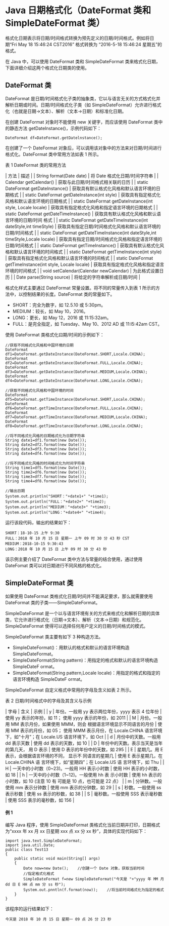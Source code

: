 # Java 日期格式化（DateFormat 类和 SimpleDateFormat 类）

格式化日期表示将日期/时间格式转换为预先定义的日期/时间格式。例如将日期“Fri May 18 15:46:24 CST2016” 格式转换为 “2016-5-18 15:46:24 星期五”的格式。

在 Java 中，可以使用 DateFormat 类和 SimpleDateFormat 类来格式化日期，下面详细介绍这两个格式化日期类的使用。

## DateFormat 类

DateFormat 是日期/时间格式化子类的抽象类，它以与语言无关的方式格式化并解析日期或时间。日期/时间格式化子类（如 SimpleDateFormat）允许进行格式化（也就是日期→文本）、解析（文本→日期）和标准化日期。

在创建 DateFormat 对象时不能使用 new 关键字，而应该使用 DateFormat 类中的静态方法 getDateInstance()，示例代码如下：

```
DateFormat df=DateFormat.getDatelnstance();
```

在创建了一个 DateFormat 对象后，可以调用该对象中的方法来对日期/时间进行格式化。DateFormat 类中常用方法如表 1 所示。

表 1 DateFormat 类的常用方法

| 方法 | 描述 |
| String format(Date date) | 将 Date 格式化日期/时间字符串 |
| Calendar getCalendar() | 获取与此日期/时间格式相关联的日历 |
| static DateFormat getDateInstance() | 获取具有默认格式化风格和默认语言环境的日期格式 |
| static DateFormat getDateInstance(int style) | 获取具有指定格式化风格和默认语言环境的日期格式 |
| static DateFormat getDateInstance(int style, Locale locale) | 获取具有指定格式化风格和指定语言环境的日期格式 |
| static DateFormat getDateTimeInstance() | 获取具有默认格式化风格和默认语言环境的日期/时间 格式 |
| static DateFormat getDateTimeInstance(int dateStyle,int timeStyle) | 获取具有指定日期/时间格式化风格和默认语言环境的 日期/时间格式 |
| static DateFormat getDateTimeInstance(int dateStyle,int timeStyle,Locale locale) | 获取具有指定日期/时间格式化风格和指定语言环境的 日期/时间格式 |
| static DateFormat getTimeInstance() | 获取具有默认格式化风格和默认语言环境的时间格式 |
| static DateFormat getTimeInstance(int style) | 获取具有指定格式化风格和默认语言环境的时间格式 |
| static DateFormat getTimeInstance(int style, Locale locale) | 获取具有指定格式化风格和指定语言环境的时间格式 |
| void setCalendar(Calendar newCalendar) | 为此格式设置日历 |
| Date parse(String source) | 将给定的字符串解析成日期/时间 |

格式化样式主要通过 DateFormat 常量设置。将不同的常量传入到表 1 所示的方法中，以控制结果的长度。DateFormat 类的常量如下。

*   SHORT：完全为数字，如 12.5.10 或 5:30pm。
*   MEDIUM：较长，如 May 10，2016。
*   LONG：更长，如 May 12，2016 或 11:15:32am。
*   FULL：是完全指定，如 Tuesday、May 10、2012 AD 或 11:l5:42am CST。

使用 DateFormat 类格式化曰期/时间的示例如下：

```
//获取不同格式化风格和中国环境的日期
DateFormat df1=DateFormat.getDateInstance(DateFormat.SHORT,Locale.CHINA);
DateFormat df2=DateFormat.getDateInstance(DateFormat.FULL,Locale.CHINA);
DateFormat df3=DateFormat.getDateInstance(DateFormat.MEDIUM,Locale.CHINA);
DateFormat df4=DateFormat.getDateInstance(DateFormat.LONG,Locale.CHINA);

//获取不同格式化风格和中国环境的时间
DateFormat df5=DateFormat.getTimeInstance(DateFormat.SHORT,Locale.CHINA);
DateFormat df6=DateFormat.getTimeInstance(DateFormat.FULL,Locale.CHINA);
DateFormat df7=DateFormat.getTimeInstance(DateFormat.MEDIUM,Locale.CHINA);
DateFormat df8=DateFormat.getTimeInstance(DateFormat.LONG,Locale.CHINA);

//将不同格式化风格的日期格式化为日期字符串
String date1=df1.format(new Date());
String date2=df2.format(new Date());
String date3=df3.format(new Date());
String date4=df4.format(new Date());

//将不同格式化风格的时间格式化为时间字符串
String time1=df5.format(new Date());
String time2=df6.format(new Date());
String time3=df7.format(new Date());
String time4=df8.format(new Date());

//输出日期
System.out.println("SHORT："+date1+" "+time1);
System.out.println("FULL："+date2+" "+time2);
System.out.println("MEDIUM："+date3+" "+time3);
System.out.println("LONG："+date4+" "+time4);
```

运行该段代码，输出的结果如下：

```
SHORT：18-10-15 上午 9:30
FULL：2018 年 10 月 15 日 星期一 上午 09 时 30 分 43 秒 CST
MEDIUM：2018-10-15 9:30:43
LONG：2018 年 10 月 15 日 上午 09 时 30 分 43 秒
```

该示例主要介绍了 DateFormat 类中方法与常量的结合使用，通过使用 DateFomat 类可以对日期进行不同风格的格式化。

## SimpleDateFormat 类

如果使用 DateFormat 类格式化日期/时间并不能满足要求，那么就需要使用 DateFormat 类的子类——SimpleDateFormat。

SimpleDateFormat 是一个以与语言环境有关的方式来格式化和解析日期的具体类，它允许进行格式化（日期→文本）、解析（文本→日期）和规范化。SimpleDateFormat 使得可以选择任何用户定义的日期/时间格式的模式。

SimpleDateFormat 类主要有如下 3 种构造方法。

*   SimpleDateFormat()：用默认的格式和默认的语言环境构造 SimpleDateFormat。
*   SimpleDateFormat(String pattern)：用指定的格式和默认的语言环境构造 SimpleDateF ormat。
*   SimpleDateFormat(String pattern,Locale locale)：用指定的格式和指定的语言环境构造 SimpleDateF ormat。

SimpleDateFormat 自定义格式中常用的字母及含义如表 2 所示。

表 2 日期/时间格式中的字母及其含义与示例

| 字母 | 含义 | 示例 |
| y | 年份。一般用 yy 表示两位年份，yyyy 表示 4 位年份 | 使用 yy 表示的年扮，如 11； 使用 yyyy 表示的年份，如 2011 |
| M | 月份。一般用 MM 表示月份，如果使用 MMM，则会 根据语言环境显示不同语言的月份 | 使用 MM 表示的月份，如 05； 使用 MMM 表示月份，在 Locale.CHINA
语言环境下，如“十月”；在 Locale.US
语言环境下，如 Oct |
| d | 月份中的天数。一般用 dd 表示天数 | 使用 dd 表示的天数，如 10 |
| D | 年份中的天数。表示当天是当年的第几天， 用 D 表示 | 使用 D 表示的年份中的天数，如 295 |
| E | 星期几。用 E 表示，会根据语言环境的不同， 显示不 同语言的星期几 | 使用 E 表示星期几，在 Locale.CHINA 语 言环境下，如“星期四”；在 Locale.US 语
言环境下，如 Thu |
| H | 一天中的小时数（0~23)。一般用 HH 表示小时数 | 使用 HH 表示的小时数，如 18 |
| h | 一天中的小时数（1~12)。一般使用 hh 表 示小时数 | 使用 hh 表示的小时数，如 10 (注意 10 有 可能是 10 点，也可能是 22 点） |
| m | 分钟数。一般使用 mm 表示分钟数 | 使用 mm 表示的分钟数，如 29 |
| s | 秒数。一般使用 ss 表示秒数 | 使用 ss 表示的秒数，如 38 |
| S | 毫秒数。一般使用 SSS 表示毫秒数 | 使用 SSS 表示的毫秒数，如 156 |

#### 例 1

编写 Java 程序，使用 SimpleDateFormat 类格式化当前日期并打印，日期格式为“xxxx 年 xx 月 xx 日星期 xxx 点 xx 分 xx 秒”，具体的实现代码如下：

```
import java.text.SimpleDateFormat;
import java.util.Date;
public class Test13
{
    public static void main(String[] args)
    {
        Date now=new Date();    //创建一个 Date 对象，获取当前时间
        //指定格式化格式
        SimpleDateFormat f=new SimpleDateFormat("今天是 "+"yyyy 年 MM 月 dd 日 E HH 点 mm 分 ss 秒");
        System.out.pnntln(f.format(now));    //将当前时间袼式化为指定的格式
    }
}
```

该程序的运行结果如下：

```
今天是 2018 年 10 月 15 日 星期一 09 点 26 分 23 秒
```